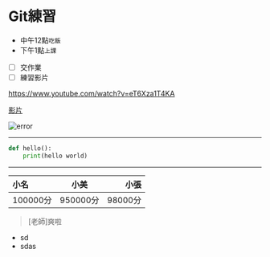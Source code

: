 # Git練習
* 中午12點`吃飯`
* 下午1點`上課`
- [ ] 交作業
- [ ] 練習影片

<https://www.youtube.com/watch?v=eT6Xza1T4KA>

[影片](https://www.youtube.com/watch?v=eT6Xza1T4KA)

![error](https://tinyurl.com/3he399yu)


---

``` python
def hello():
    print(hello world)
```




---


| 小名   | 小美   | 小張   |
|  :-  |  :-:  |  -:  |
|100000分|950000分|98000分|

> [老師]爽啦

* sd
* sdas

